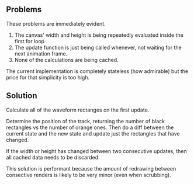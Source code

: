 ## Problems

These problems are immediately evident.

1. The canvas' width and height is being repeatedly evaluated inside the first for loop
2. The update function is just being called whenever, not waiting for the next animation frame.
3. None of the calculations are being cached.

The current implementation is completely stateless (how admirable) but the price for that simplicity is too high.

## Solution

Calculate all of the waveform rectanges on the first update.

Determine the position of the track, returning the number of black rectangles vs the number of orange ones. Then do a diff between the current state and the new state and update just the rectangles that have changed.

If the width or height has changed between two consecutive updates, then all cached data needs to be discarded.

This solution is performant because the amount of redrawing between consective renders is likely to be very minor (even when scrubbing).

